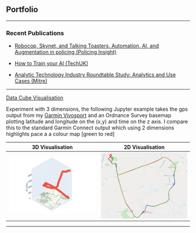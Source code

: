 ## Portfolio

---

### Recent Publications 

- [Robocop, Skynet, and Talking Toasters. Automation, AI, and Augmentation in policing (Policing Insight)](https://policinginsight.com/features/robocop-skynet-and-talking-toasters-automation-ai-and-augmentation-in-policing/)


- [How to Train your AI (TechUK)](https://www.techuk.org/resource/how-to-train-your-ai.html)

- [Analytic Technology Industry Roundtable Study: Analytics and Use Cases (Mitre)](http://www.technologyroundtable.org/pdfs/Analytics_and_Use_Cases_Study_IBM_SAS_11_25_16.pdf)

---
[Data Cube Visualisation](/pages/datacube.md)

Experiment with 3 dimensions, the following Jupyter example takes the gps output from my [Garmin Vivosport](https://support.garmin.com/en-US/?identifier=563441244&tab=topics) and an Ordnance Survey basemap plotting latitude and longitude on the (x,y) and time on the z axis. I compare this to the standard Garmin Connect output which using 2 dimensions highlights pace a a colour map [green to red]  

| 3D Visualisation            | 2D Visualisation        |
| :-----------:               | :-----------: |
| <a href="/html/adamgoesforarun.html"><img src="images/datacube/datacube.png"  /></a>      | <a href="/pages/datacube.md"><img src="images/datacube/2drunning.png"  /></a>       |




---


